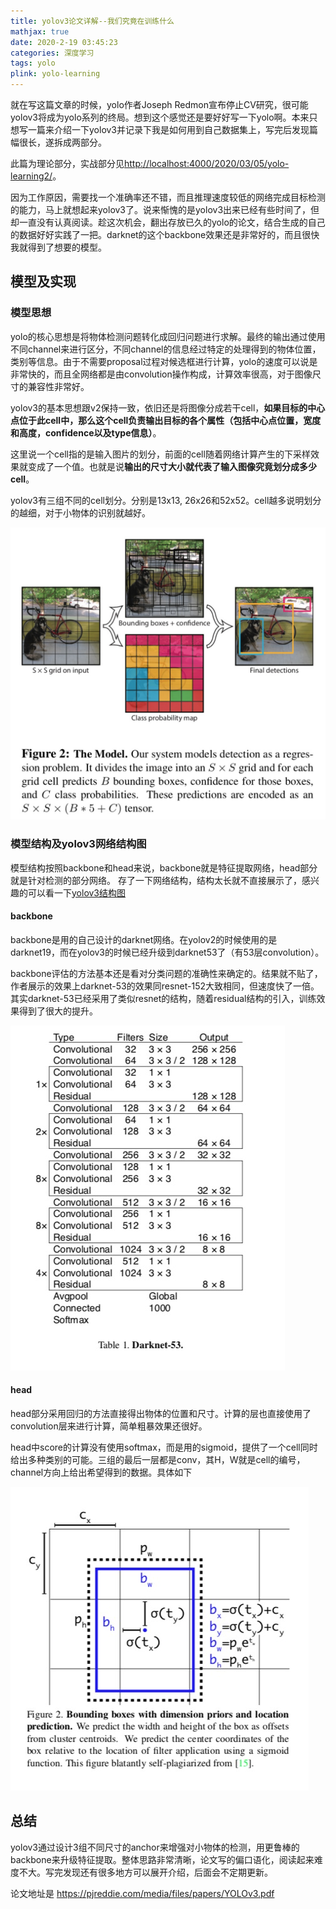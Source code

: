 ```yaml
---
title: yolov3论文详解--我们究竟在训练什么
mathjax: true
date: 2020-2-19 03:45:23
categories: 深度学习
tags: yolo
plink: yolo-learning
---
```


就在写这篇文章的时候，yolo作者Joseph Redmon宣布停止CV研究，很可能yolov3将成为yolo系列的终局。想到这个感觉还是要好好写一下yolo啊。本来只想写一篇来介绍一下yolov3并记录下我是如何用到自己数据集上，写完后发现篇幅很长，遂拆成两部分。 

此篇为理论部分，实战部分见[http://localhost:4000/2020/03/05/yolo-learning2/](http://localhost:4000/2020/03/05/yolo-learning2/)。

因为工作原因，需要找一个准确率还不错，而且推理速度较低的网络完成目标检测的能力，马上就想起来yolov3了。说来惭愧的是yolov3出来已经有些时间了，但却一直没有认真阅读。趁这次机会，翻出存放已久的yolo的论文，结合生成的自己的数据好好实践了一把。darknet的这个backbone效果还是非常好的，而且很快我就得到了想要的模型。

## 模型及实现

### 模型思想

yolo的核心思想是将物体检测问题转化成回归问题进行求解。最终的输出通过使用不同channel来进行区分，不同channel的信息经过特定的处理得到的物体位置，类别等信息。由于不需要proposal过程对候选框进行计算，yolo的速度可以说是非常快的，而且全网络都是由convolution操作构成，计算效率很高，对于图像尺寸的兼容性非常好。

yolov3的基本思想跟v2保持一致，依旧还是将图像分成若干cell，**如果目标的中心点位于此cell中，那么这个cell负责输出目标的各个属性（包括中心点位置，宽度和高度，confidence以及type信息）**。

这里说一个cell指的是输入图片的划分，前面的cell随着网络计算产生的下采样效果就变成了一个值。也就是说**输出的尺寸大小就代表了输入图像究竟划分成多少cell**。

yolov3有三组不同的cell划分。分别是13x13, 26x26和52x52。cell越多说明划分的越细，对于小物体的识别就越好。

![](/images/20200306161204.jpg)

### 模型结构及yolov3网络结构图

模型结构按照backbone和head来说，backbone就是特征提取网络，head部分就是针对检测的部分网络。 存了一下网络结构，结构太长就不直接展示了，感兴趣的可以看一下[yolov3结构图](/images/yolov3.svg)

#### backbone

backbone是用的自己设计的darknet网络。在yolov2的时候使用的是darknet19，而在yolov3的时候已经升级到darknet53了（有53层convolution）。

backbone评估的方法基本还是看对分类问题的准确性来确定的。结果就不贴了，作者展示的效果上darknet-53的效果同resnet-152大致相同，但速度快了一倍。其实darknet-53已经采用了类似resnet的结构，随着residual结构的引入，训练效果得到了很大的提升。

![](/images/20200309094623.jpg)

#### head

head部分采用回归的方法直接得出物体的位置和尺寸。计算的层也直接使用了convolution层来进行计算，简单粗暴效果还很好。

head中score的计算没有使用softmax，而是用的sigmoid，提供了一个cell同时给出多种类别的可能。三组的最后一层都是conv，其H，W就是cell的编号，channel方向上给出希望得到的数据。具体如下

![](/images/20200309094257.jpg)


## 总结

yolov3通过设计3组不同尺寸的anchor来增强对小物体的检测，用更鲁棒的backbone来升级特征提取。整体思路非常清晰，论文写的偏口语化，阅读起来难度不大。写完发现还有很多地方可以展开介绍，后面会不定期更新。

论文地址是 https://pjreddie.com/media/files/papers/YOLOv3.pdf